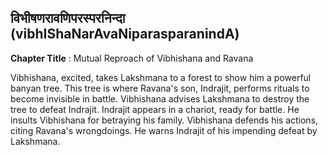 ## विभीषणरावणिपरस्परनिन्दा (vibhIShaNarAvaNiparasparanindA)
**Chapter Title** : Mutual Reproach of Vibhishana and Ravana

Vibhishana, excited, takes Lakshmana to a forest to show him a powerful banyan tree. This tree is where Ravana's son, Indrajit, performs rituals to become invisible in battle. Vibhishana advises Lakshmana to destroy the tree to defeat Indrajit. Indrajit appears in a chariot, ready for battle. He insults Vibhishana for betraying his family. Vibhishana defends his actions, citing Ravana's wrongdoings. He warns Indrajit of his impending defeat by Lakshmana.